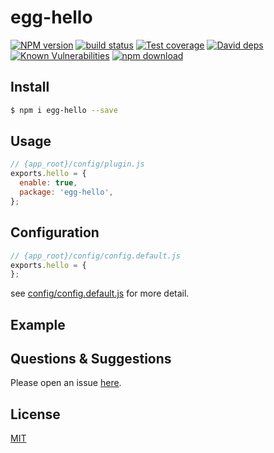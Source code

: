 # egg-hello

[![NPM version][npm-image]][npm-url]
[![build status][travis-image]][travis-url]
[![Test coverage][codecov-image]][codecov-url]
[![David deps][david-image]][david-url]
[![Known Vulnerabilities][snyk-image]][snyk-url]
[![npm download][download-image]][download-url]

[npm-image]: https://img.shields.io/npm/v/egg-hello.svg?style=flat-square
[npm-url]: https://npmjs.org/package/egg-hello
[travis-image]: https://img.shields.io/travis/eggjs/egg-hello.svg?style=flat-square
[travis-url]: https://travis-ci.org/eggjs/egg-hello
[codecov-image]: https://img.shields.io/codecov/c/github/eggjs/egg-hello.svg?style=flat-square
[codecov-url]: https://codecov.io/github/eggjs/egg-hello?branch=master
[david-image]: https://img.shields.io/david/eggjs/egg-hello.svg?style=flat-square
[david-url]: https://david-dm.org/eggjs/egg-hello
[snyk-image]: https://snyk.io/test/npm/egg-hello/badge.svg?style=flat-square
[snyk-url]: https://snyk.io/test/npm/egg-hello
[download-image]: https://img.shields.io/npm/dm/egg-hello.svg?style=flat-square
[download-url]: https://npmjs.org/package/egg-hello

<!--
Description here.
-->

## Install

```bash
$ npm i egg-hello --save
```

## Usage

```js
// {app_root}/config/plugin.js
exports.hello = {
  enable: true,
  package: 'egg-hello',
};
```

## Configuration

```js
// {app_root}/config/config.default.js
exports.hello = {
};
```

see [config/config.default.js](config/config.default.js) for more detail.

## Example

<!-- example here -->

## Questions & Suggestions

Please open an issue [here](https://github.com/eggjs/egg/issues).

## License

[MIT](LICENSE)
